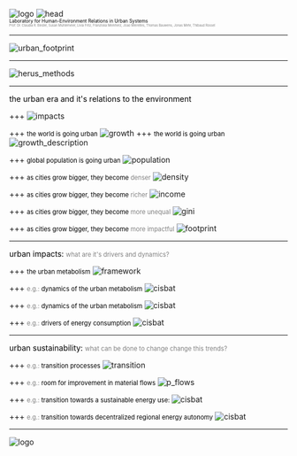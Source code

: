 ![logo](pics/herus_m.png)
![head](pics/head.png)
<br>
<span style="color:black; font-size: 0.6em;">Laboratory for Human-Environment Relations in Urban Systems</span>
<br>
<span style="color:gray; font-size: 0.4em;">Prof. Dr. Claudia R. Binder, Susan Mühlemeier, Livia Fritz, Franziska Meinherz, Joao Meirelles, Thomas Bauwens, Jonas Mehr, Thibaud Rossel</span>

---
![urban_footprint](pics/urban_footprint.jpg)

---
![herus_methods](pics/herus_methods.png)

---
<span style="color:black; font-size: 1em;">the urban era and it's relations to the environment</span>

+++
![impacts](pics/impacts.png)

+++
<span style="color:black; font-size: 0.8em;">the world is going urban</span>
![growth](pics/growth.png)
+++
<span style="color:black; font-size: 0.8em;">the world is going urban</span>
![growth_description](pics/growth2.png)

+++
<span style="color:black; font-size: 0.8em;">global population is going urban</span>
![population](https://www.youtube.com/embed/Yi-rEL8i46Y?ecver=2)

+++
<span style="color:black; font-size: 0.8em;">as cities grow bigger, they become  </span><span style="color:grey; font-size: 0.8em;">  denser</span>
![density](https://player.vimeo.com/video/55874193)


+++
<span style="color:black; font-size: 0.8em;">as cities grow bigger, they become  </span><span style="color:grey; font-size: 0.8em;">  richer</span>
![income](pics/urban_income.png)


+++
<span style="color:black; font-size: 0.8em;">as cities grow bigger, they become  </span><span style="color:grey; font-size: 0.8em;">  more unequal</span>
![gini](pics/gini.png)

+++
<span style="color:black; font-size: 0.8em;">as cities grow bigger, they become  </span><span style="color:grey; font-size: 0.8em;">  more impactful</span>
![footprint](pics/footprint.png)



---
<span style="color:black; font-size: 1em;">urban impacts: </span>
<span style="color:grey; font-size: 0.8em;">  what are it's drivers and dynamics?</span>

+++
<span style="color:black; font-size: 0.8em;">the urban metabolism</span>
![framework](pics/framework.png)

+++
<span style="color:grey; font-size: 0.8em;">e.g.:  </span><span style="color:black; font-size: 0.8em;">  dynamics of the urban metabolism</span>
![cisbat](pics/scaling_laws.png)

+++
<span style="color:grey; font-size: 0.8em;">e.g.:  </span><span style="color:black; font-size: 0.8em;">  dynamics of the urban metabolism</span>
![cisbat](pics/pf.png)

+++
<span style="color:grey; font-size: 0.8em;">e.g.:  </span><span style="color:black; font-size: 0.8em;">  drivers of energy consumption</span>
![cisbat](pics/cisbat.png)

---
<span style="color:black; font-size: 1em;">urban sustainability: </span>
<span style="color:grey; font-size: 0.8em;">  what can be done to change change this trends?</span>

+++
<span style="color:grey; font-size: 0.8em;">e.g.:  </span><span style="color:black; font-size: 0.8em;">transition processes</span>
![transition](pics/transition_theory.png)

+++
<span style="color:grey; font-size: 0.8em;">e.g.:  </span><span style="color:black; font-size: 0.8em;">  room for improvement in material flows</span>
![p_flows](pics/p_flows.png)


+++
<span style="color:grey; font-size: 0.8em;">e.g.:  </span><span style="color:black; font-size: 0.8em;">  transition towards a sustainable energy use: </span>
![cisbat](pics/tb.png)

+++
<span style="color:grey; font-size: 0.8em;">e.g.:  </span><span style="color:black; font-size: 0.8em;">  transition towards decentralized regional energy autonomy</span>
![cisbat](pics/transition_energy.png)


---
![logo](pics/herus_m.png)